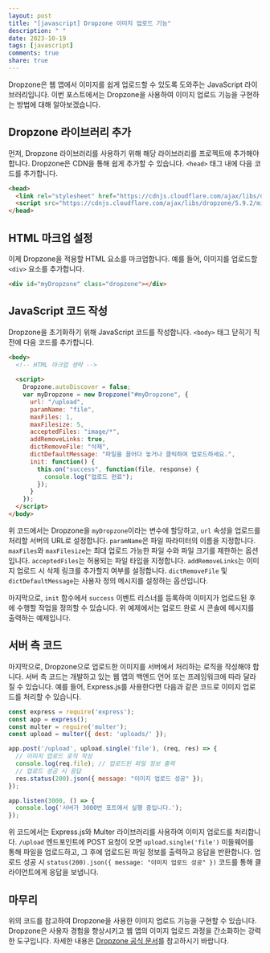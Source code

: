 ```yaml
---
layout: post
title: "[javascript] Dropzone 이미지 업로드 기능"
description: " "
date: 2023-10-19
tags: [javascript]
comments: true
share: true
---
```


Dropzone은 웹 앱에서 이미지를 쉽게 업로드할 수 있도록 도와주는 JavaScript 라이브러리입니다. 이번 포스트에서는 Dropzone을 사용하여 이미지 업로드 기능을 구현하는 방법에 대해 알아보겠습니다.

## Dropzone 라이브러리 추가

먼저, Dropzone 라이브러리를 사용하기 위해 해당 라이브러리를 프로젝트에 추가해야 합니다. Dropzone은 CDN을 통해 쉽게 추가할 수 있습니다. `<head>` 태그 내에 다음 코드를 추가합니다.

```html
<head>
  <link rel="stylesheet" href="https://cdnjs.cloudflare.com/ajax/libs/dropzone/5.9.2/dropzone.min.css" />
  <script src="https://cdnjs.cloudflare.com/ajax/libs/dropzone/5.9.2/min/dropzone.min.js"></script>
</head>
```

## HTML 마크업 설정

이제 Dropzone을 적용할 HTML 요소를 마크업합니다. 예를 들어, 이미지를 업로드할 `<div>` 요소를 추가합니다.

```html
<div id="myDropzone" class="dropzone"></div>
```

## JavaScript 코드 작성

Dropzone을 초기화하기 위해 JavaScript 코드를 작성합니다. `<body>` 태그 닫히기 직전에 다음 코드를 추가합니다.

```html
<body>
  <!-- HTML 마크업 생략 -->
  
  <script>
    Dropzone.autoDiscover = false;
    var myDropzone = new Dropzone("#myDropzone", {
      url: "/upload",
      paramName: "file",
      maxFiles: 1,
      maxFilesize: 5,
      acceptedFiles: "image/*",
      addRemoveLinks: true,
      dictRemoveFile: "삭제",
      dictDefaultMessage: "파일을 끌어다 놓거나 클릭하여 업로드하세요.",
      init: function() {
        this.on("success", function(file, response) {
          console.log("업로드 완료");
        });
      }
    });
  </script>
</body>
```

위 코드에서는 Dropzone을 `myDropzone`이라는 변수에 할당하고, `url` 속성을 업로드를 처리할 서버의 URL로 설정합니다. `paramName`은 파일 파라미터의 이름을 지정합니다. `maxFiles`와 `maxFilesize`는 최대 업로드 가능한 파일 수와 파일 크기를 제한하는 옵션입니다. `acceptedFiles`는 허용되는 파일 타입을 지정합니다. `addRemoveLinks`는 이미지 업로드 시 삭제 링크를 추가할지 여부를 설정합니다. `dictRemoveFile` 및 `dictDefaultMessage`는 사용자 정의 메시지를 설정하는 옵션입니다.

마지막으로, `init` 함수에서 `success` 이벤트 리스너를 등록하여 이미지가 업로드된 후에 수행할 작업을 정의할 수 있습니다. 위 예제에서는 업로드 완료 시 콘솔에 메시지를 출력하는 예제입니다.

## 서버 측 코드

마지막으로, Dropzone으로 업로드한 이미지를 서버에서 처리하는 로직을 작성해야 합니다. 서버 측 코드는 개발하고 있는 웹 앱의 백엔드 언어 또는 프레임워크에 따라 달라질 수 있습니다. 예를 들어, Express.js를 사용한다면 다음과 같은 코드로 이미지 업로드를 처리할 수 있습니다.

```javascript
const express = require('express');
const app = express();
const multer = require('multer');
const upload = multer({ dest: 'uploads/' });

app.post('/upload', upload.single('file'), (req, res) => {
  // 이미지 업로드 로직 작성
  console.log(req.file); // 업로드된 파일 정보 출력
  // 업로드 성공 시 응답
  res.status(200).json({ message: "이미지 업로드 성공" });
});

app.listen(3000, () => {
  console.log('서버가 3000번 포트에서 실행 중입니다.');
});
```

위 코드에서는 Express.js와 Multer 라이브러리를 사용하여 이미지 업로드를 처리합니다. `/upload` 엔드포인트에 POST 요청이 오면 `upload.single('file')` 미들웨어를 통해 파일을 업로드하고, 그 후에 업로드된 파일 정보를 출력하고 응답을 반환합니다. 업로드 성공 시 `status(200).json({ message: "이미지 업로드 성공" })` 코드를 통해 클라이언트에게 응답을 보냅니다.

## 마무리

위의 코드를 참고하여 Dropzone을 사용한 이미지 업로드 기능을 구현할 수 있습니다. Dropzone은 사용자 경험을 향상시키고 웹 앱의 이미지 업로드 과정을 간소화하는 강력한 도구입니다. 자세한 내용은 [Dropzone 공식 문서](https://www.dropzonejs.com/)를 참고하시기 바랍니다.